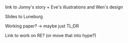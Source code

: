 ---
---
link to Jonny's story + Eve's illustrations and Wen's design

Slides to Luneburg

Working paper? -> maybe just TL;DR

Link to work on RE? (or move that into hype?) 
